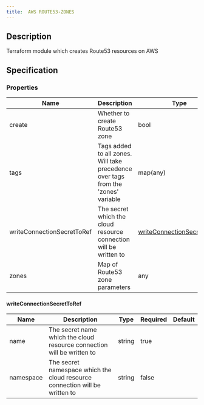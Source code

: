 ```yaml
---
title:  AWS ROUTE53-ZONES
---
```


## Description

Terraform module which creates Route53 resources on AWS

## Specification


### Properties

 Name | Description | Type | Required | Default 
 ------------ | ------------- | ------------- | ------------- | ------------- 
 create | Whether to create Route53 zone | bool | false |  
 tags | Tags added to all zones. Will take precedence over tags from the 'zones' variable | map(any) | false |  
 writeConnectionSecretToRef | The secret which the cloud resource connection will be written to | [writeConnectionSecretToRef](#writeConnectionSecretToRef) | false |  
 zones | Map of Route53 zone parameters | any | false |  


#### writeConnectionSecretToRef

 Name | Description | Type | Required | Default 
 ------------ | ------------- | ------------- | ------------- | ------------- 
 name | The secret name which the cloud resource connection will be written to | string | true |  
 namespace | The secret namespace which the cloud resource connection will be written to | string | false |  

